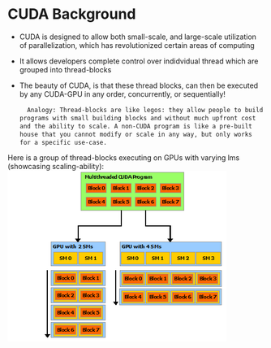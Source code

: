 # CUDA Background

- CUDA is designed to allow both small-scale, and large-scale utilization of parallelization, which has revolutionized certain areas of computing
- It allows developers complete control over indidvidual thread which are grouped into thread-blocks
- The beauty of CUDA, is that these thread blocks, can then be executed by any CUDA-GPU in any order, concurrently, or sequentially!

        Analogy: Thread-blocks are like legos: they allow people to build programs with small building blocks and without much upfront cost and the ability to scale. A non-CUDA program is like a pre-built house that you cannot modify or scale in any way, but only works for a specific use-case.

Here is a group of thread-blocks executing on GPUs with varying lms (showcasing scaling-ability):
![thread-execution](automatic-scalability.png) 